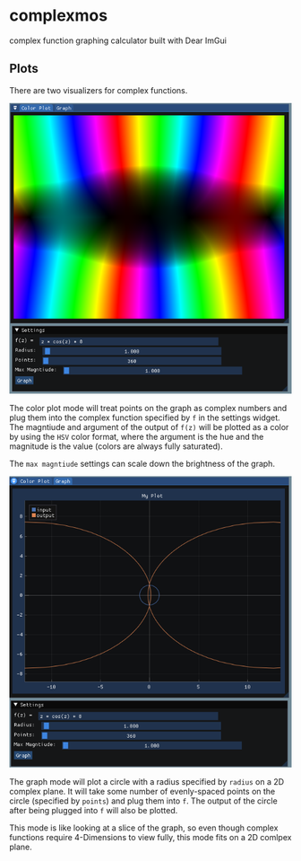 # complexmos

complex function graphing calculator built with Dear ImGui

## Plots

There are two visualizers for complex functions.

![color plot](images/color-plot.png)

The color plot mode will treat points on the graph as complex numbers and plug them into the complex function specified by `f` in the settings widget. The magntiude and argument of the output of `f(z)` will be plotted as a color by using the `HSV` color format, where the argument is the hue and the magnitude is the value (colors are always fully saturated). 

The `max magntiude` settings can scale down the brightness of the graph.

![graph](images/graph.png)

The graph mode will plot a circle with a radius specified by `radius` on a 2D complex plane. It will take some number of evenly-spaced points on the circle (specified by `points`) and plug them into `f`. The output of the circle after being plugged into `f` will also be plotted.

This mode is like looking at a slice of the graph, so even though complex functions require 4-Dimensions to view fully, this mode fits on a 2D comlpex plane.
